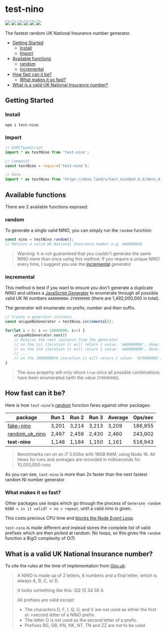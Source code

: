 # test-nino

<p> 
  <img src="https://badgen.net/npm/v/test-nino" />
  <img src="https://badgen.net/bundlephobia/dependency-count/test-nino" />
  <img src="https://badgen.net/bundlephobia/minzip/test-nino" />
  <img src="https://badgen.net/npm/dt/test-nino" />
  <img src="https://badgen.net/github/last-commit/Tom-Hudson/test-nino" />
  <img src="https://badgen.net/npm/license/test-nino" />
</p>

The fastest random UK National Insurance number generator.

- [Getting Started](#getting-started)
  * [Install](#install)
  * [Import](#import)
- [Available functions](#available-functions)
  * [random](#random)
  * [incremental](#incremental)
- [How fast can it be?](#how-fast-can-it-be)
  * [What makes it so fast?](#what-makes-it-so-fast)
- [What is a valid UK National Insurance number?](#what-is-a-valid-uk-national-insurance-number)

## Getting Started

### Install
```
npm i test-nino
```

### Import

 ```js
// ESM/TypeScript
import * as testNino from 'test-nino';

// CommonJS
const testNino = require('test-nino');

// Deno
import * as testNino from "https://deno.land/x/test_nino@vX.X.X/deno_dist/mod.ts";
```

## Available functions
There are 2 available functions exposed:

### random
To generate a single valid NINO, you can simply run the `random` function:
 ```js
const nino = testNino.random();
// Returns a valid UK National Insurance number e.g. AA000000A
```
> Warning: it is not guaranteed that you couldn't generate the same NINO more than once using this method. If you require a unique NINO every time, I suggest you use the [incremental](#incremental) generator

### incremental
This method is best if you want to ensure you don't generate a duplicate NINO and utilises a [JavaScript Generator](https://developer.mozilla.org/en-US/docs/Web/JavaScript/Reference/Global_Objects/Generator) to enumerate through all possible valid UK NI numbers `AA000000A-ZY999999D` (there are 1,492,000,000 in total). 

The generator will enumerate on prefix, number and then suffix.

```js
// Create a generator instance
const uniqueNiGenerator = testNino.incremental();

for(let i = 0; i <= 10000000; i++) {
    uniqueNiGenerator.next()
    // Returns the next instance from the generator
    // on the 1st iteration it will return { value: 'AA000000A', done: false }
    // on the 2nd iteration it will return { value: 'AA000000B', done: false }
    // ...
    // on the 10000000th iteration it will return { value: 'AC500000A', done: false }
}
```

> The `done` property will only return `true` once all possible combinations have been enumerated (with the value `ZY999999D`).

## How fast can it be?
Here is how `test-nino`'s [random](#random) function fares against other packages:

| package                                                        | Run 1 | Run 2 | Run 3 | Average | Ops/sec |
|----------------------------------------------------------------|-------|-------|-------|---------|---------|
| [fake-nino](https://www.npmjs.com/package/fake-nino)           | 3,201 | 3,214 | 3,213 | 3,209   | 186,955 |
| [random_uk_nino](https://www.npmjs.com/package/random_uk_nino) | 2,497 | 2,459 | 2,430 | 2,460   | 243,902 |
| **test-nino**                                                  | 1,148 | 1,184 | 1,150 | 1,161   | 516,943 |

> Benchmarks ran on an i7 3.0Ghz with 16GB RAM, using Node 16. All times for runs and averages are recorded in milliseconds for 10,000,000 runs

As you can see, `test-nino` is more than 2x faster than the next fastest random NI number generator

### What makes it so fast?
Other packages use loops which go through the process of `Generate random NINO > is it valid? > no > repeat`, until a valid nino is given.

This costs precious CPU time and [blocks the Node Event Loop](https://nodejs.org/en/docs/guides/dont-block-the-event-loop/).

`test-nino` is made different and instead stores the complete list of valid prefixes which are then picked at random. No loops, so this gives the `random` function a BigO complexity of O(1)

## What is a valid UK National Insurance number?
To cite the rules at the time of implementation from [Gov.uk](https://www.gov.uk/hmrc-internal-manuals/national-insurance-manual/nim39110):
> A NINO is made up of 2 letters, 6 numbers and a final letter, which is always A, B, C, or D.
> 
> It looks something like this: QQ 12 34 56 A
>
>All prefixes are valid except:
>
>* The characters D, F, I, Q, U, and V are not used as either the first or >second letter of a NINO prefix.
>* The letter O is not used as the second letter of a prefix.
>* Prefixes BG, GB, KN, NK, NT, TN and ZZ are not to be used
